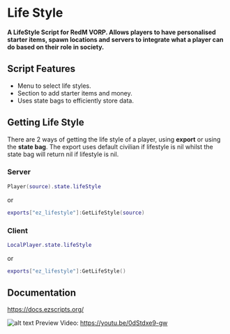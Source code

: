 # Life Style

**A LifeStyle Script for RedM VORP. Allows players to have personalised starter items, spawn locations and servers to integrate what a player can do based on their role in society.**

## Script Features
- Menu to select life styles.
- Section to add starter items and money.
- Uses state bags to efficiently store data.

## Getting Life Style
There are 2 ways of getting the life style of a player, using **export** or using the **state bag**. The export uses default civilian if lifestyle is nil whilst the state bag will return nil if lifestyle is nil.
### Server
```lua
Player(source).state.lifeStyle
```
or
```lua
exports["ez_lifestyle"]:GetLifeStyle(source)
```

### Client
```lua
LocalPlayer.state.lifeStyle
```
or
```lua
exports["ez_lifestyle"]:GetLifeStyle()
```

## Documentation
https://docs.ezscripts.org/

![alt text](image.png)
Preview Video: https://youtu.be/0dStdxe9-gw